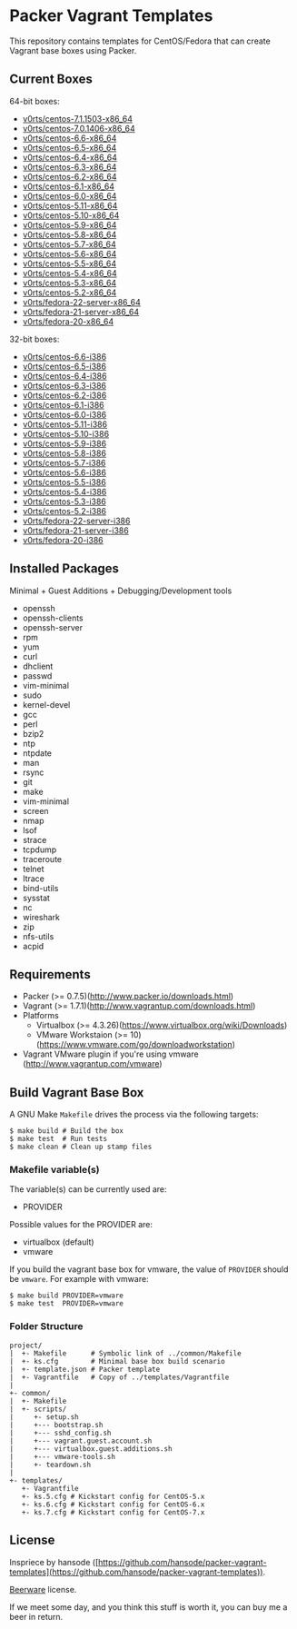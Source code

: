 Packer Vagrant Templates
========================

This repository contains templates for CentOS/Fedora that can create Vagrant base boxes using Packer.

Current Boxes
-------------

64-bit boxes:

+ [v0rts/centos-7.1.1503-x86_64](https://vagrantcloud.com/v0rts/centos-7.1.1503-x86_64)
+ [v0rts/centos-7.0.1406-x86_64](https://vagrantcloud.com/v0rts/centos-7.0.1406-x86_64)
+ [v0rts/centos-6.6-x86_64](https://vagrantcloud.com/v0rts/centos-6.6-x86_64)
+ [v0rts/centos-6.5-x86_64](https://vagrantcloud.com/v0rts/centos-6.5-x86_64)
+ [v0rts/centos-6.4-x86_64](https://vagrantcloud.com/v0rts/centos-6.4-x86_64)
+ [v0rts/centos-6.3-x86_64](https://vagrantcloud.com/v0rts/centos-6.3-x86_64)
+ [v0rts/centos-6.2-x86_64](https://vagrantcloud.com/v0rts/centos-6.2-x86_64)
+ [v0rts/centos-6.1-x86_64](https://vagrantcloud.com/v0rts/centos-6.1-x86_64)
+ [v0rts/centos-6.0-x86_64](https://vagrantcloud.com/v0rts/centos-6.0-x86_64)
+ [v0rts/centos-5.11-x86_64](https://vagrantcloud.com/v0rts/centos-5.11-x86_64)
+ [v0rts/centos-5.10-x86_64](https://vagrantcloud.com/v0rts/centos-5.10-x86_64)
+ [v0rts/centos-5.9-x86_64](https://vagrantcloud.com/v0rts/centos-5.9-x86_64)
+ [v0rts/centos-5.8-x86_64](https://vagrantcloud.com/v0rts/centos-5.8-x86_64)
+ [v0rts/centos-5.7-x86_64](https://vagrantcloud.com/v0rts/centos-5.7-x86_64)
+ [v0rts/centos-5.6-x86_64](https://vagrantcloud.com/v0rts/centos-5.6-x86_64)
+ [v0rts/centos-5.5-x86_64](https://vagrantcloud.com/v0rts/centos-5.5-x86_64)
+ [v0rts/centos-5.4-x86_64](https://vagrantcloud.com/v0rts/centos-5.4-x86_64)
+ [v0rts/centos-5.3-x86_64](https://vagrantcloud.com/v0rts/centos-5.3-x86_64)
+ [v0rts/centos-5.2-x86_64](https://vagrantcloud.com/v0rts/centos-5.2-x86_64)
+ [v0rts/fedora-22-server-x86_64](https://vagrantcloud.com/v0rts/boxes/fedora-22-server-x86_64)
+ [v0rts/fedora-21-server-x86_64](https://vagrantcloud.com/v0rts/boxes/fedora-21-server-x86_64)
+ [v0rts/fedora-20-x86_64](https://vagrantcloud.com/v0rts/boxes/fedora-20-x86_64)

32-bit boxes:

+ [v0rts/centos-6.6-i386](https://vagrantcloud.com/v0rts/centos-6.6-i386)
+ [v0rts/centos-6.5-i386](https://vagrantcloud.com/v0rts/centos-6.5-i386)
+ [v0rts/centos-6.4-i386](https://vagrantcloud.com/v0rts/centos-6.4-i386)
+ [v0rts/centos-6.3-i386](https://vagrantcloud.com/v0rts/centos-6.3-i386)
+ [v0rts/centos-6.2-i386](https://vagrantcloud.com/v0rts/centos-6.2-i386)
+ [v0rts/centos-6.1-i386](https://vagrantcloud.com/v0rts/centos-6.1-i386)
+ [v0rts/centos-6.0-i386](https://vagrantcloud.com/v0rts/centos-6.0-i386)
+ [v0rts/centos-5.11-i386](https://vagrantcloud.com/v0rts/centos-5.11-i386)
+ [v0rts/centos-5.10-i386](https://vagrantcloud.com/v0rts/centos-5.10-i386)
+ [v0rts/centos-5.9-i386](https://vagrantcloud.com/v0rts/centos-5.9-i386)
+ [v0rts/centos-5.8-i386](https://vagrantcloud.com/v0rts/centos-5.8-i386)
+ [v0rts/centos-5.7-i386](https://vagrantcloud.com/v0rts/centos-5.7-i386)
+ [v0rts/centos-5.6-i386](https://vagrantcloud.com/v0rts/centos-5.6-i386)
+ [v0rts/centos-5.5-i386](https://vagrantcloud.com/v0rts/centos-5.5-i386)
+ [v0rts/centos-5.4-i386](https://vagrantcloud.com/v0rts/centos-5.4-i386)
+ [v0rts/centos-5.3-i386](https://vagrantcloud.com/v0rts/centos-5.3-i386)
+ [v0rts/centos-5.2-i386](https://vagrantcloud.com/v0rts/centos-5.2-i386)
+ [v0rts/fedora-22-server-i386](https://vagrantcloud.com/v0rts/boxes/fedora-22-server-i386)
+ [v0rts/fedora-21-server-i386](https://vagrantcloud.com/v0rts/boxes/fedora-21-server-i386)
+ [v0rts/fedora-20-i386](https://vagrantcloud.com/v0rts/boxes/fedora-20-i386)

Installed Packages
------------------

Minimal + Guest Additions + Debugging/Development tools

+ openssh
+ openssh-clients
+ openssh-server
+ rpm
+ yum
+ curl
+ dhclient
+ passwd
+ vim-minimal
+ sudo
+ kernel-devel
+ gcc
+ perl
+ bzip2
+ ntp
+ ntpdate
+ man
+ rsync
+ git
+ make
+ vim-minimal
+ screen
+ nmap
+ lsof
+ strace
+ tcpdump
+ traceroute
+ telnet
+ ltrace
+ bind-utils
+ sysstat
+ nc
+ wireshark
+ zip
+ nfs-utils
+ acpid

Requirements
------------

* Packer (>= 0.7.5)(http://www.packer.io/downloads.html)
* Vagrant (>= 1.7.1)(http://www.vagrantup.com/downloads.html)
* Platforms
  * Virtualbox (>= 4.3.26)(https://www.virtualbox.org/wiki/Downloads)
  * VMware Workstaion (>= 10)(https://www.vmware.com/go/downloadworkstation)
* Vagrant VMware plugin if you're using vmware (http://www.vagrantup.com/vmware)

Build Vagrant Base Box
----------------------

A GNU Make `Makefile` drives the process via the following targets:

```
$ make build # Build the box
$ make test  # Run tests
$ make clean # Clean up stamp files
```

### Makefile variable(s)

The variable(s) can be currently used are:

+ PROVIDER

Possible values for the PROVIDER are:

+ virtualbox (default)
+ vmware

If you build the vagrant base box for vmware, the value of `PROVIDER` should be `vmware`. For example with vmware:

```
$ make build PROVIDER=vmware
$ make test  PROVIDER=vmware
```

### Folder Structure

```
project/
|  +- Makefile      # Symbolic link of ../common/Makefile
|  +- ks.cfg        # Minimal base box build scenario
|  +- template.json # Packer template
|  +- Vagrantfile   # Copy of ../templates/Vagrantfile
|
+- common/
|  +- Makefile
|  +- scripts/
|     +- setup.sh
|     +--- bootstrap.sh
|     +--- sshd_config.sh
|     +--- vagrant.guest.account.sh
|     +--- virtualbox.guest.additions.sh
|     +--- vmware-tools.sh
|     +- teardown.sh
|
+- templates/
   +- Vagrantfile
   +- ks.5.cfg # Kickstart config for CentOS-5.x
   +- ks.6.cfg # Kickstart config for CentOS-6.x
   +- ks.7.cfg # Kickstart config for CentOS-7.x
```

License
-------

Inspriece by hansode ([https://github.com/hansode/packer-vagrant-templates](https://github.com/hansode/packer-vagrant-templates)).

[Beerware](http://en.wikipedia.org/wiki/Beerware) license.

If we meet some day, and you think this stuff is worth it, you can buy me a beer in return.
